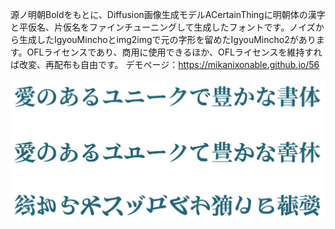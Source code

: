 源ノ明朝Boldをもとに、Diffusion画像生成モデルACertainThingに明朝体の漢字と平仮名、片仮名をファインチューニングして生成したフォントです。ノイズから生成したIgyouMinchoとimg2imgで元の字形を留めたIgyouMincho2があります。OFLライセンスであり、商用に使用できるほか、OFLライセンスを維持すれば改変、再配布も自由です。
デモページ：https://mikanixonable.github.io/56

![1](1.png)
